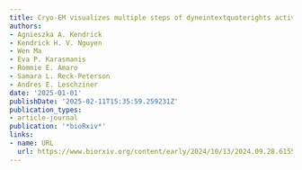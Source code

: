 ```yaml
---
title: Cryo-EM visualizes multiple steps of dyneintextquoterights activation pathway
authors:
- Agnieszka A. Kendrick
- Kendrick H. V. Nguyen
- Wen Ma
- Eva P. Karasmanis
- Rommie E. Amaro
- Samara L. Reck-Peterson
- Andres E. Leschziner
date: '2025-01-01'
publishDate: '2025-02-11T15:35:59.259231Z'
publication_types:
- article-journal
publication: '*bioRxiv*'
links:
- name: URL
  url: https://www.biorxiv.org/content/early/2024/10/13/2024.09.28.615567
---
```

